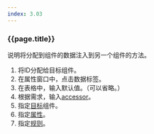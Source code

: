 ```yaml
---
index: 3.03
---
```

### {{page.title}}
说明将分配到组件的数据注入到另一个组件的方法。

1. 将ID分配给目标组件。
1. 在属性窗口中，点击数据标签。
1. 在表格中，输入默认值。（可以省略。）
1. 根据需求，输入[accessor](#数据匹配访问器)。
1. 指定[目标](#数据匹配目标)组件。
1. 指定[属性](#数据匹配属性)。
1. 指定[规则](#数据匹配规则)。

